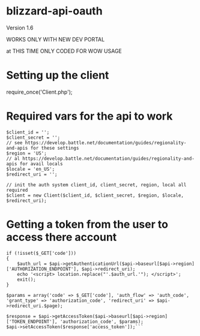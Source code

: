 blizzard-api-oauth
==================

Version 1.6

WORKS ONLY WITH NEW DEV PORTAL


at THIS TIME ONLY CODED FOR WOW USAGE


 
#    Setting up the client

require_once('Client.php');

#   Required vars for the api to work
```
$client_id = '';
$client_secret = '';
// see https://develop.battle.net/documentation/guides/regionality-and-apis for these settings
$region = 'US';
// al https://develop.battle.net/documentation/guides/regionality-and-apis for avail locals
$locale = 'en_US';
$redirect_uri = '';

// init the auth system client_id, client_secret, region, local all required
$client = new Client($client_id, $client_secret, $region, $locale, $redirect_uri);
```
#    Getting a token from the user to access there account

```
if (!isset($_GET['code']))
{
	$auth_url = $api->getAuthenticationUrl($api->baseurl[$api->region]['AUTHORIZATION_ENDPOINT'], $api->redirect_uri);
	echo '<script> location.replace("'.$auth_url.'"); </script>';
	exit();
}

$params = array('code' => $_GET['code'], 'auth_flow' => 'auth_code', 'grant_type' => 'authorization_code', 'redirect_uri' => $api->redirect_uri.$page);

$response = $api->getAccessToken($api->baseurl[$api->region]['TOKEN_ENDPOINT'], 'authorization_code', $params);
$api->setAccessToken($response['access_token']);```
